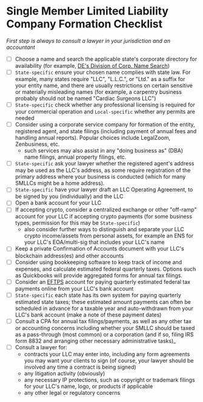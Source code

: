 # Single Member Limited Liability Company Formation Checklist

_First step is always to consult a *lawyer in your jurisdiction* and an *accountant*_

- [ ] Choose a name and search the applicable state's corporate directory for availability (for example, [DE's Division of Corp. Name Search](https://icis.corp.delaware.gov/Ecorp/EntitySearch/NameSearch.aspx))
- [ ] `State-specific` ensure your chosen name complies with state law. For example, many states require "LLC", "L.L.C.", or "Ltd." as a suffix for your entity name, and there are usually restrictions on certain sensitive or materially misleading names (for example, a carpentry business probably should not be named "Cardiac Surgeons LLC")
- [ ] `State-specific` check whether any professional licensing is required for your commercial operation and `Local-specific` whether any permits are needed
- [ ] Consider using a corporate service company for formation of the entity, registered agent, and state filings (including payment of annual fees and handling annual reports). Popular choices include LegalZoom, Zenbusiness, etc.
    - such services may also assist in any "doing business as" (DBA) name filings, annual property filings, etc.
- [ ] `State-specific` ask your lawyer whether the registered agent's address may be used as the LLC's address, as some require registration of the primary address where your business is conducted (which for many SMLLCs might be a home address).
- [ ] `State-specific` have your lawyer draft an LLC Operating Agreement, to be signed by you (individually) and the LLC
- [ ] Open a bank account for your LLC 
- [ ] If accepting crypto, consider a centralized exchange or other "off-ramp" account for your LLC if accepting crypto payments (for some business types, permission for this may be `State-specific`)
    - also consider further ways to distinguish and separate your LLC crypto income/assets from personal assets, for example an ENS for your LLC's EOA/multi-sig that includes your LLC's name 
- [ ] Keep a private Confirmation of Accounts document with your LLC's blockchain address(es) and other accounts
- [ ] Consider using bookkeeping software to keep track of income and expenses, and calculate estimated federal quarterly taxes. Options such as Quickbooks will provide aggregated forms for annual tax filings.
- [ ] Consider an [EFTPS](https://www.eftps.gov/eftps/) account for paying quarterly estimated federal tax payments online from your LLC's bank account
- [ ] `State-specific` each state has its own system for paying quarterly estimated state taxes; these estimated amount payments can often be scheduled in advance for a taxable year and auto-withdrawn from your LLC's bank account (make a note of these payment dates)
- [ ] Consult a CPA for annual tax filings/payments, as well as any other tax or accounting concerns including whether your SMLLC should be taxed as a pass-through (most common) or a corporation (and if so, filing IRS form 8832 and arranging other necessary administrative tasks)_
- [ ] Consult a lawyer for:
    - contracts your LLC may enter into, including any form agreements you may want your clients to sign (of course, your lawyer should be involved any time a contract is being signed)
    - any litigation activity (obviously)
    - any necessary IP protections, such as copyright or trademark filings for your LLC's name, logo, or products if applicable
    - any other legal or regulatory concerns 
